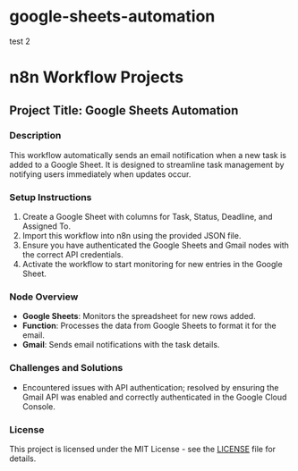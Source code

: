 # google-sheets-automation
test 2
# n8n Workflow Projects

## Project Title: Google Sheets Automation

### Description
This workflow automatically sends an email notification when a new task is added to a Google Sheet. It is designed to streamline task management by notifying users immediately when updates occur.

### Setup Instructions
1. Create a Google Sheet with columns for Task, Status, Deadline, and Assigned To.
2. Import this workflow into n8n using the provided JSON file.
3. Ensure you have authenticated the Google Sheets and Gmail nodes with the correct API credentials.
4. Activate the workflow to start monitoring for new entries in the Google Sheet.

### Node Overview
- **Google Sheets**: Monitors the spreadsheet for new rows added.
- **Function**: Processes the data from Google Sheets to format it for the email.
- **Gmail**: Sends email notifications with the task details.

### Challenges and Solutions
- Encountered issues with API authentication; resolved by ensuring the Gmail API was enabled and correctly authenticated in the Google Cloud Console.

### License
This project is licensed under the MIT License - see the [LICENSE](LICENSE) file for details.

